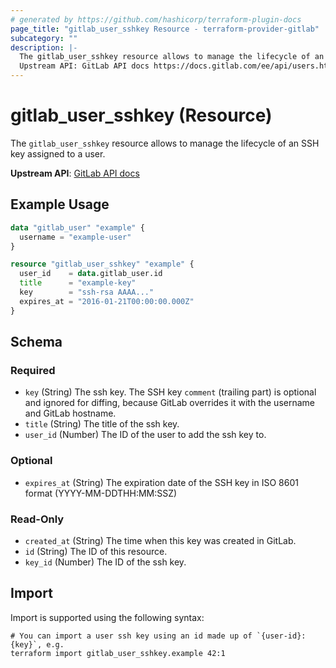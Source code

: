 ```yaml
---
# generated by https://github.com/hashicorp/terraform-plugin-docs
page_title: "gitlab_user_sshkey Resource - terraform-provider-gitlab"
subcategory: ""
description: |-
  The gitlab_user_sshkey resource allows to manage the lifecycle of an SSH key assigned to a user.
  Upstream API: GitLab API docs https://docs.gitlab.com/ee/api/users.html#single-ssh-key
---
```


# gitlab_user_sshkey (Resource)

The `gitlab_user_sshkey` resource allows to manage the lifecycle of an SSH key assigned to a user.

**Upstream API**: [GitLab API docs](https://docs.gitlab.com/ee/api/users.html#single-ssh-key)

## Example Usage

```terraform
data "gitlab_user" "example" {
  username = "example-user"
}

resource "gitlab_user_sshkey" "example" {
  user_id    = data.gitlab_user.id
  title      = "example-key"
  key        = "ssh-rsa AAAA..."
  expires_at = "2016-01-21T00:00:00.000Z"
}
```

<!-- schema generated by tfplugindocs -->
## Schema

### Required

- `key` (String) The ssh key. The SSH key `comment` (trailing part) is optional and ignored for diffing, because GitLab overrides it with the username and GitLab hostname.
- `title` (String) The title of the ssh key.
- `user_id` (Number) The ID of the user to add the ssh key to.

### Optional

- `expires_at` (String) The expiration date of the SSH key in ISO 8601 format (YYYY-MM-DDTHH:MM:SSZ)

### Read-Only

- `created_at` (String) The time when this key was created in GitLab.
- `id` (String) The ID of this resource.
- `key_id` (Number) The ID of the ssh key.

## Import

Import is supported using the following syntax:

```shell
# You can import a user ssh key using an id made up of `{user-id}:{key}`, e.g.
terraform import gitlab_user_sshkey.example 42:1
```
